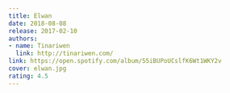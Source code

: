 ```yaml
---
title: Elwan
date: 2018-08-08
release: 2017-02-10
authors:
- name: Tinariwen
  link: http://tinariwen.com/
link: https://open.spotify.com/album/55iBUPoUCslfK6Wt1WKY2v
cover: elwan.jpg
rating: 4.5
---
```

